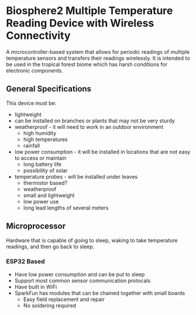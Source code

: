 # Biosphere2 Multiple Temperature Reading Device with Wireless Connectivity
A microcontroller-based system that allows for periodic readings of multiple temperature sensors and transfers their readings wirelessly. It is intended to be used in the tropical forest biome which has harsh conditions for electronic components.

## General Specifications
This device must be:
* lightweight
 * can be installed on branches or plants that may not be very sturdy
* weatherproof - it will need to work in an outdoor environment
  * high humidity
  * high temperatures
  * rainfall
* low power consumption - it will be installed in locations that are not easy to access or maintain
  * long battery life
  * possibility of solar
* temperature probes - will be installed under leaves
  * thermistor based?
  * weatherproof
  * small and lightweight
  * low power use
  * long lead lengths of several meters 

## Microprocessor
Hardware that is capable of going to sleep, waking to take temperature readings, and then go back to sleep.
### ESP32 Based
* Have low power consumption and can be put to sleep
* Support most common sensor communication protocals
* Have built in WiFi
* SparkFun has modules that can be chained together with small boards
  * Easy field replacement and repair
  * No soldering required

